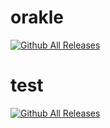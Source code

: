 # orakle

[![Github All Releases](https://img.shields.io/github/downloads/JohannesSchwenzer/orakle/total.svg)]()

# test

[![Github All Releases](https://img.shields.io/github/downloads/atom/atom/total.svg)]()
